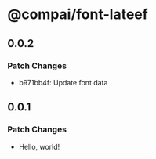 # @compai/font-lateef

## 0.0.2

### Patch Changes

- b971bb4f: Update font data

## 0.0.1

### Patch Changes

- Hello, world!
